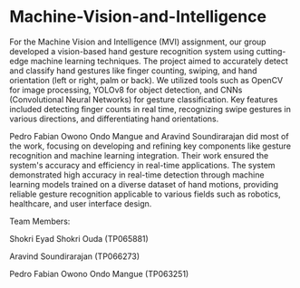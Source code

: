 # Machine-Vision-and-Intelligence
For the Machine Vision and Intelligence (MVI) assignment, our group developed a vision-based hand gesture recognition system using cutting-edge machine learning techniques. The project aimed to accurately detect and classify hand gestures like finger counting, swiping, and hand orientation (left or right, palm or back). We utilized tools such as OpenCV for image processing, YOLOv8 for object detection, and CNNs (Convolutional Neural Networks) for gesture classification. Key features included detecting finger counts in real time, recognizing swipe gestures in various directions, and differentiating hand orientations.

Pedro Fabian Owono Ondo Mangue and Aravind Soundirarajan did most of the work, focusing on developing and refining key components like gesture recognition and machine learning integration. Their work ensured the system's accuracy and efficiency in real-time applications.
The system demonstrated high accuracy in real-time detection through machine learning models trained on a diverse dataset of hand motions, providing reliable gesture recognition applicable to various fields such as robotics, healthcare, and user interface design.

Team Members:

Shokri Eyad Shokri Ouda (TP065881)

Aravind Soundirarajan (TP066273)

Pedro Fabian Owono Ondo Mangue (TP063251)​
